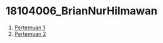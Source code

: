 # 18104006_BrianNurHilmawan

1. [Pertemuan 1](https://github.com/briannur/18104006_BrianNurHilmawan/tree/master)
2. [Pertemuan 2](https://github.com/briannur/18104006_BrianNurHilmawan/tree/pertemuan2)